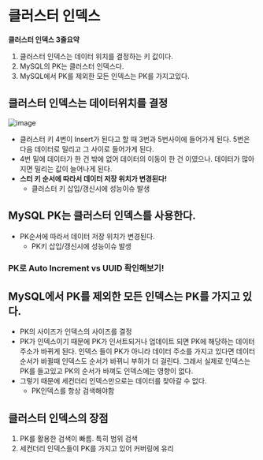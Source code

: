 # 클러스터 인덱스

**클러스터 인덱스 3줄요약**
1. 클러스터 인덱스는 데이터 위치를 결정하는 키 값이다.
2. MySQL의 PK는 클러스터 인덱스다.
3. MySQL에서 PK를 제외한 모든 인덱스는 PK를 가지고있다.

## 클러스터 인덱스는 데이터위치를 결정

![image](https://user-images.githubusercontent.com/113662725/218301770-6cd15ac6-f8dd-45d5-9f8c-56eede9e16d1.png)

- 클러스터 키 4번이 Insert가 된다고 할 때 3번과 5번사이에 들어가게 된다. 5번은 다음 데이터로 밀리고 그 사이로 들어가게 된다.
- 4번 밑에 데이터가 한 건 밖에 없어 데이터의 이동이 한 건 이였으나. 데이터가 많아지면 밀리는 값이 늘어나게 된다.
- **스터 키 순서에 따라서 데이터 저장 위치가 변경된다!**
  - 클러스터 키 삽입/갱신시에 성능이슈 발생

## MySQL PK는 클러스터 인덱스를 사용한다.
- PK순서에 따라서 데이터 저장 위치가 변경된다.
  - PK키 삽입/갱신시에 성능이슈 발생

### PK로 Auto Increment vs UUID 확인해보기!

## MySQL에서 PK를 제외한 모든 인덱스는 PK를 가지고 있다.
- PK의 사이즈가 인덱스의 사이즈를 결정
- PK가 인덱스이기 때문에 PK가 인서트되거나 업데이트 되면 PK에 해당하는 데이터 주소가 바뀌게 된다. 인덱스 들이 PK가 아니라 데이터 주소를 가지고 있다면 데이터 순서가 바뀔때 인덱스도 순서가 바뀌니 부하가 더 걸린다. 그래서 실제로 인덱스는 PK를 들고있고 PK의 순서가 바껴도 인덱스에는 영향이 없다.
- 그렇기 때문에 세컨더리 인덱스만으로는 데이터를 찾아갈 수 없다.
  - PK인덱스를 항상 검색해야함

## 클러스터 인덱스의 장점
1. PK를 활용한 검색이 빠름. 특히 범위 검색
2. 세컨더리 인덱스들이 PK를 가지고 있어 커버링에 유리
